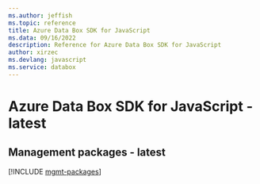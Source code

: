 ```yaml
---
ms.author: jeffish
ms.topic: reference
title: Azure Data Box SDK for JavaScript
ms.data: 09/16/2022
description: Reference for Azure Data Box SDK for JavaScript
author: xirzec
ms.devlang: javascript
ms.service: databox
---
```

# Azure Data Box SDK for JavaScript - latest

## Management packages - latest
[!INCLUDE [mgmt-packages](data-box-mgmt-index.md)]